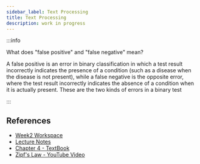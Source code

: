 ```yaml
---
sidebar_label: Text Processing
title: Text Processing
description: work in progress
---
```


:::info

What does "false positive" and "false negative" mean?

A false positive is an error in binary classification in which a test result incorrectly indicates the presence of a condition (such as a disease when the disease is not present), while a false negative is the opposite error, where the test result incorrectly indicates the absence of a condition when it is actually present. These are the two kinds of errors in a binary test

:::

## References

- [Week2 Workspace](https://github.com/xiaohai-huang/cab420-workspace/tree/master/work/search-engine-technology/week2)
- [Lecture Notes](https://github.com/xiaohai-huang/cab420-workspace/blob/master/work/search-engine-technology/week2/wk2%20lec%20review_questions.pdf)
- [Chapter 4 - TextBook](https://github.com/xiaohai-huang/resources/blob/5f2bd89222b9588b114962e4a118e22e2bcbf682/QUT/Search-Engine-Technology/SEIRiP.pdf)
- [Zipf's Law - YouTube Video](https://www.youtube.com/watch?v=WYO8Rc4JB_Y)
